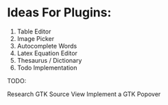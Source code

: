 Ideas For Plugins:
==================

1. Table Editor
2. Image Picker
3. Autocomplete Words
4. Latex Equation Editor
5. Thesaurus / Dictionary
6. Todo Implementation

TODO:

Research GTK Source View
Implement a GTK Popover
